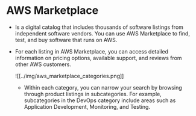 # AWS Marketplace
- Is a digital catalog that includes thousands of software listings from independent software vendors. You can use AWS Marketplace to find, test, and buy software that runs on AWS.
- For each listing in AWS Marketplace, you can access detailed information on pricing options, available support, and reviews from other AWS customers.

	![[../img/aws_marketplace_categories.png]]

	- Within each category, you can narrow your search by browsing through product listings in subcategories. For example, subcategories in the DevOps category include areas such as Application Development, Monitoring, and Testing.
